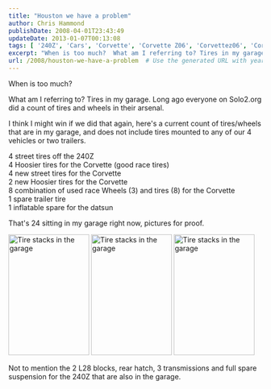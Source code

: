 ```yaml
---
title: "Houston we have a problem"
author: Chris Hammond
publishDate: 2008-04-01T23:43:49
updateDate: 2013-01-07T00:13:08
tags: [ '240Z', 'Cars', 'Corvette', 'Corvette Z06', 'Corvettez06', 'CorvetteZ06org', 'Datsun', 'Project 240Z', 'Project240z', 'Project240Zcom' ]
excerpt: "When is too much?  What am I referring to? Tires in my garage. Long ago everyone on Solo2.org did a count of tires and wheels in their arsenal.  I think I might win if we did that again, here's a current count of tires/wheels that are in my garage, and does not include tires mounted to any of our 4 vehicles or two trailers.  4 street tires off the 240Z 4 Hoosier tires for the Corvette (good race tires) 4 new street tires for the Corvette 2 new Hoosier tires for the Corvette 8 combination of used race Wheels (3) and tires (8) for the Corvette 1 spare trailer tire 1 inflatable spare for the datsun  That's 24 sitting in my garage right now, pictures for proof.  "
url: /2008/houston-we-have-a-problem  # Use the generated URL with year
---
```

<p>When is too much?</p> <p>What am I referring to? Tires in my garage. Long ago everyone on Solo2.org did a count of tires and wheels in their arsenal.</p> <p>I think I might win if we did that again, here's a current count of tires/wheels that are in my garage, and does not include tires mounted to any of our&#160;4 vehicles or two trailers.</p> <p>4 street tires off the 240Z<br /> 4 Hoosier tires for the Corvette (good race tires)<br /> 4 new street tires for the Corvette<br /> 2 new Hoosier tires for the Corvette<br /> 8 combination of used race Wheels (3) and tires (8) for the Corvette<br /> 1 spare trailer tire<br /> 1 inflatable spare for the datsun</p> <p>That's 24 sitting in my garage right now, pictures for proof.</p> <p><a title="Tire stacks in the garage" href="https://www.flickr.com/photos/chammond/2382067676/"><img class="pc_img" height="240" alt="Tire stacks in the garage" width="160" src="https://farm4.static.flickr.com/3125/2382067676_8bbf4f4139_m.jpg" /></a>&#160;<a title="Tire stacks in the garage" href="https://www.flickr.com/photos/chammond/2382068492/"><img class="pc_img" height="240" alt="Tire stacks in the garage" width="160" src="https://farm3.static.flickr.com/2361/2382068492_011314221a_m.jpg" /></a>&#160;<a title="Tire stacks in the garage" href="https://www.flickr.com/photos/chammond/2382069414/"><img class="pc_img" height="240" alt="Tire stacks in the garage" width="160" src="https://farm3.static.flickr.com/2070/2382069414_b55b6ed3dd_m.jpg" /></a></p> <p>Not to mention the 2 L28 blocks, rear hatch, 3 transmissions and full spare suspension for the 240Z that are also in the garage.</p>
